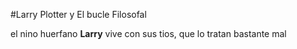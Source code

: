 #Larry Plotter y El bucle Filosofal

el nino huerfano **Larry** vive con sus tios, que lo tratan bastante mal